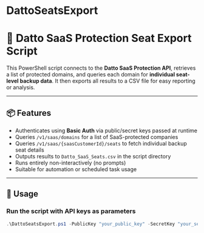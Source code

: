 # DattoSeatsExport
# 🔐 Datto SaaS Protection Seat Export Script

This PowerShell script connects to the **Datto SaaS Protection API**, retrieves a list of protected domains, and queries each domain for **individual seat-level backup data**. It then exports all results to a CSV file for easy reporting or analysis.

---

## 📦 Features

- Authenticates using **Basic Auth** via public/secret keys passed at runtime
- Queries `/v1/saas/domains` for a list of SaaS-protected companies
- Queries `/v1/saas/{saasCustomerId}/seats` to fetch individual backup seat details
- Outputs results to `Datto_SaaS_Seats.csv` in the script directory
- Runs entirely non-interactively (no prompts)
- Suitable for automation or scheduled task usage

---

## 🚀 Usage

### Run the script with API keys as parameters

```powershell
.\DattoSeatsExport.ps1 -PublicKey "your_public_key" -SecretKey "your_secret_key"
